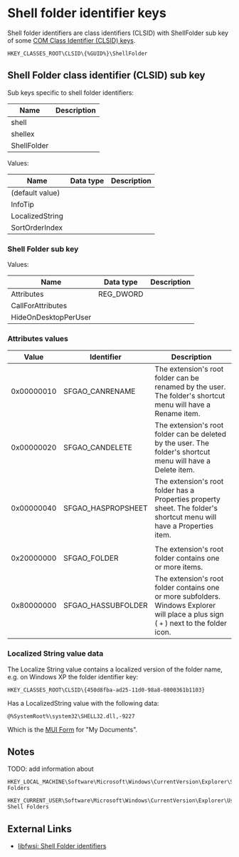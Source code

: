 # Shell folder identifier keys

Shell folder identifiers are class identifiers (CLSID) with ShellFolder sub
key of some [COM Class Identifier (CLSID) keys](https://winreg-kb.readthedocs.io/en/latest/sources/system-keys/COM-class-identifiers.html).

```
HKEY_CLASSES_ROOT\CLSID\{%GUID%}\ShellFolder
```

## Shell Folder class identifier (CLSID) sub key

Sub keys specific to shell folder identifiers:

Name | Description
--- | ---
shell |
shellex |
ShellFolder |

Values:

Name | Data type | Description
--- | --- | ---
(default value) | |
InfoTip | |
LocalizedString | |
SortOrderIndex | |

### Shell Folder sub key

Values:

Name | Data type | Description
--- | --- | ---
Attributes | REG_DWORD |
CallForAttributes | |
HideOnDesktopPerUser | |

### Attributes values

Value | Identifier | Description
--- | --- | ---
0x00000010 | SFGAO_CANRENAME | The extension's root folder can be renamed by the user. The folder's shortcut menu will have a Rename item.
0x00000020 | SFGAO_CANDELETE | The extension's root folder can be deleted by the user. The folder's shortcut menu will have a Delete item.
0x00000040 | SFGAO_HASPROPSHEET | The extension's root folder has a Properties property sheet. The folder's shortcut menu will have a Properties item.
| |
0x20000000 | SFGAO_FOLDER | The extension's root folder contains one or more items.
0x80000000 | SFGAO_HASSUBFOLDER | The extension's root folder contains one or more subfolders. Windows Explorer will place a plus sign ( `+` ) next to the folder icon.

### Localized String value data

The Localize String value contains a localized version of the folder name, e.g.
on Windows XP the folder identifier key:

```
HKEY_CLASSES_ROOT\CLSID\{450d8fba-ad25-11d0-98a8-0800361b1103}
```

Has a LocalizedString value with the following data:

```
@%SystemRoot%\system32\SHELL32.dll,-9227
```

Which is the [MUI Form](https://winreg-kb.readthedocs.io/en/latest/sources/windows-registry/MUI-form.html)
for "My Documents".

## Notes

TODO: add information about

```
HKEY_LOCAL_MACHINE\Software\Microsoft\Windows\CurrentVersion\Explorer\Shell Folders
```

```
HKEY_CURRENT_USER\Software\Microsoft\Windows\CurrentVersion\Explorer\User Shell Folders
```

## External Links

* [libfwsi: Shell Folder identifiers](https://github.com/libyal/libfwsi/wiki/Shell-Folder-identifiers)

